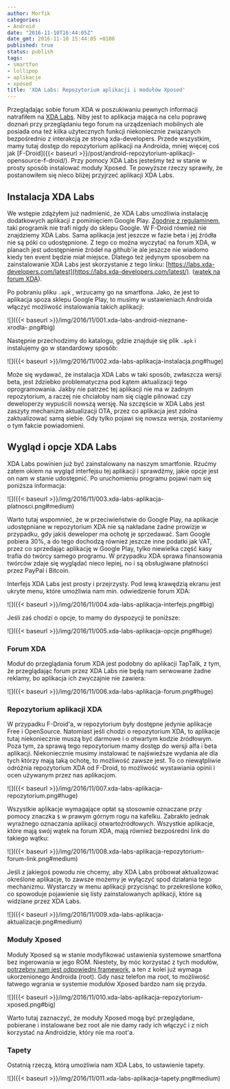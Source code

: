 ```yaml
---
author: Morfik
categories:
- Android
date: "2016-11-10T16:44:05Z"
date_gmt: 2016-11-10 15:44:05 +0100
published: true
status: publish
tags:
- smartfon
- lollipop
- aplikacje
- xposed
title: 'XDA Labs: Repozytorium aplikacji i modułów Xposed'
---
```


Przeglądając sobie forum XDA w poszukiwaniu pewnych informacji natrafiłem na [XDA
Labs](https://forum.xda-developers.com/android/apps-games/labs-t3241866). Niby jest to aplikacja
mająca na celu poprawę doznań przy przeglądaniu tego forum na urządzeniach mobilnych ale posiada
ona też kilka użytecznych funkcji niekoniecznie związanych bezpośrednio z interakcją ze stroną
xda-developers. Przede wszystkim, mamy tutaj dostęp do repozytorium aplikacji na Androida, mniej
więcej coś jak
[F-Droid]({{< baseurl >}}/post/android-repozytorium-aplikacji-opensource-f-droid/). Przy pomocy
XDA Labs jesteśmy też w stanie w prosty sposób instalować moduły Xposed. Te powyższe rzeczy
sprawiły, że postanowiłem się nieco bliżej przyjrzeć aplikacji XDA Labs.

<!--more-->
## Instalacja XDA Labs

We wstępie zdążyłem już nadmienić, że XDA Labs umożliwia instalację dodatkowych aplikacji z
pominięciem Google Play. [Zgodnie z
regulaminem](https://play.google.com/about/developer-distribution-agreement.html), taki programik
nie trafi nigdy do sklepu Google. W F-Droid również nie znajdziemy XDA Labs. Sama aplikacja jest
jeszcze w fazie beta i jej źródła nie są póki co udostępnione. Z tego co można wyczytać na forum
XDA, w planach jest udostępnienie źródeł na github'ie ale jeszcze nie wiadomo kiedy ten event będzie
miał miejsce. Dlatego też jedynym sposobem na zainstalowanie XDA Labs jest skorzystanie z tego
linku: [https://labs.xda-developers.com/latest](https://labs.xda-developers.com/latest/). ([wątek na
forum XDA](https://www.xda-developers.com/xda-labs/)).

Po pobraniu pliku `.apk` , wrzucamy go na smartfona. Jako, że jest to aplikacja spoza sklepu Google
Play, to musimy w ustawieniach Androida włączyć możliwość instalowania takich aplikacji:

![]({{< baseurl >}}/img/2016/11/001.xda-labs-android-nieznane-xrodla-.png#big)

Następnie przechodzimy do katalogu, gdzie znajduje się plik `.apk` i instalujemy go w standardowy
sposób:

![]({{< baseurl >}}/img/2016/11/002.xda-labs-aplikacja-instalacja.png#huge)

Może się wydawać, że instalacja XDA Labs w taki sposób, zwłaszcza wersji beta, jest ździebko
problematyczna pod kątem aktualizacji tego oprogramowania. Jakby nie patrzeć tej aplikacji nie ma w
żadnym repozytorium, a raczej nie chciałoby nam się ciągle pilnować czy deweloperzy wypuścili
nowszą wersję. Na szczęście w XDA Labs jest zaszyty mechanizm aktualizacji OTA, przez co aplikacja
jest zdolna zaktualizować samą siebie. Gdy tylko pojawi się nowsza wersja, zostaniemy o tym fakcie
powiadomieni.

## Wygląd i opcje XDA Labs

XDA Labs powinien już być zainstalowany na naszym smartfonie. Rzućmy zatem okiem na wygląd
interfejsu tej aplikacji i sprawdźmy, jakie opcje jest on nam w stanie udostępnić. Po uruchomieniu
programu pojawi nam się poniższa informacja:

![]({{< baseurl >}}/img/2016/11/003.xda-labs-aplikacja-platnosci.png#medium)

Warto tutaj wspomnieć, że w przeciwieństwie do Google Play, na aplikacje udostępniane w repozytorium
XDA nie są nakładane żadne prowizje w przypadku, gdy jakiś deweloper ma ochotę je sprzedawać. Sam
Google pobiera 30%, a do tego dochodzą również jeszcze inne podatki jak VAT, przez co sprzedając
aplikację w Google Play, tylko niewielka część kasy trafia do twórcy samego programu. W przypadku
XDA sprawa finansowania twórców zdaje się wyglądać nieco lepiej, no i są obsługiwane płatności przez
PayPal i Bitcoin.

Interfejs XDA Labs jest prosty i przejrzysty. Pod lewą krawędzią ekranu jest ukryte menu, które
umożliwia nam min. odwiedzenie forum XDA:

![]({{< baseurl >}}/img/2016/11/004.xda-labs-aplikacja-interfejs.png#big)

Jeśli zaś chodzi o opcje, to mamy do dyspozycji te poniższe:

![]({{< baseurl >}}/img/2016/11/005.xda-labs-aplikacja-opcje.png#huge)

### Forum XDA

Moduł do przeglądania forum XDA jest podobny do aplikacji TapTalk, z tym, że przeglądając forum
przez XDA Labs nie będą nam serwowane żadne reklamy, bo aplikacja ich zwyczajnie nie zawiera:

![]({{< baseurl >}}/img/2016/11/006.xda-labs-aplikacja-forum.png#huge)

### Repozytorium aplikacji XDA

W przypadku F-Droid'a, w repozytorium były dostępne jedynie aplikacje Free i OpenSource. Natomiast
jeśli chodzi o repozytorium XDA, to aplikacje tutaj niekoniecznie muszą być darmowe i o otwartym
kodzie źródłowym. Poza tym, za sprawą tego repozytorium mamy dostęp do wersji alfa i beta aplikacji.
Niekoniecznie musimy instalować te najświeższe wydania ale dla tych którzy mają taką ochotę, to
możliwość zawsze jest. To co niewątpliwie odróżnia repozytorium XDA od F-Droid, to możliwość
wystawiania opinii i ocen używanym przez nas aplikacjom.

![]({{< baseurl >}}/img/2016/11/007.xda-labs-aplikacja-repozytorium.png#huge)

Wszystkie aplikacje wymagające opłat są stosownie oznaczane przy pomocy znaczka `$` w prawym górnym
rogu na kafelku. Zabrakło jednak wyraźnego oznaczania aplikacji otwartoźródłowych. Wszystkie
aplikacje, które mają swój wątek na forum XDA, mają również bezpośredni link do takiego wątku:

![]({{< baseurl >}}/img/2016/11/008.xda-labs-aplikacja-repozytorium-forum-link.png#medium)

Jeśli z jakiegoś powodu nie chcemy, aby XDA Labs próbował aktualizować określone aplikacje, to
zawsze możemy je wyłączyć spod działania tego mechanizmu. Wystarczy w menu aplikacji przycisnąć to
przekreślone kółko, co spowoduje pojawienie się listy zainstalowanych aplikacji, które są widziane
przez XDA Labs.

![]({{< baseurl >}}/img/2016/11/009.xda-labs-aplikacja-aktualizacje.png#medium)

### Moduły Xposed

Moduły Xposed są w stanie modyfikować ustawienia systemowe smartfona bez ingerowania w jego ROM.
Niestety, by móc korzystać z tych modułów, [potrzebny nam jest odpowiedni
framework](http://repo.xposed.info/module/de.robv.android.xposed.installer), a ten z kolei już
wymaga ukorzenionego Androida (root). Gdy nasz telefon ma root, to możliwość łatwego wgrania w
systemie modułów Xposed bardzo nam się przyda.

![]({{< baseurl >}}/img/2016/11/010.xda-labs-aplikacja-repozytorium-xposed.png#big)

Warto tutaj zaznaczyć, że moduły Xposed mogą być przeglądane, pobierane i instalowane bez root ale
nie damy rady ich włączyć i z nich korzystać na Androidzie, który nie ma root'a.

### Tapety

Ostatnią rzeczą, którą umożliwia nam XDA Labs, to ustawienie tapety.

![]({{< baseurl >}}/img/2016/11/011.xda-labs-aplikacja-tapety.png#medium)
